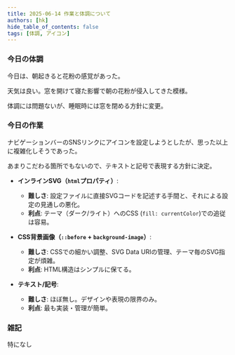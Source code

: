 ```yaml
---
title: 2025-06-14 作業と体調について
authors: [hk]
hide_table_of_contents: false
tags: [体調, アイコン]
---
```


### 今日の体調

今日は、朝起きると花粉の感覚があった。

天気は良い。窓を開けて寝た影響で朝の花粉が侵入してきた模様。

<!-- truncate -->

体調には問題ないが、睡眠時には窓を閉める方針に変更。

### 今日の作業

ナビゲーションバーのSNSリンクにアイコンを設定しようとしたが、思った以上に複雑化しそうであった。

あまりこだわる箇所でもないので、テキストと記号で表現する方針に決定。

*   **インラインSVG（`html`プロパティ）**:
    *   **難しさ**: 設定ファイルに直接SVGコードを記述する手間と、それによる設定の見通しの悪化。
    *   **利点**: テーマ（ダーク/ライト）へのCSS (`fill: currentColor`)での追従は容易。

*   **CSS背景画像（`::before` + `background-image`）**:
    *   **難しさ**: CSSでの細かい調整、SVG Data URIの管理、テーマ毎のSVG指定が煩雑。
    *   **利点**: HTML構造はシンプルに保てる。

*   **テキスト/記号**:
    *   **難しさ**: ほぼ無し。デザインや表現の限界のみ。
    *   **利点**: 最も実装・管理が簡単。


### 雑記

特になし